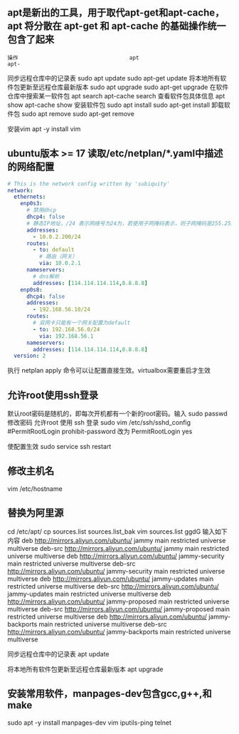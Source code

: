 ## apt是新出的工具，用于取代apt-get和apt-cache，apt 将分散在 apt-get 和 apt-cache 的基础操作统一包含了起来

    操作                                   apt                           apt-
同步远程仓库中的记录表                   sudo apt update              sudo apt-get update
将本地所有软件包更新至远程仓库最新版本      sudo apt upgrade             sudo apt-get upgrade
在软件仓库中搜索某一软件包                apt search <package>         apt-cache search <package>
查看软件包具体信息                       apt show <package>           apt-cache show <package>
安装软件包                             sudo apt install <package>   sudo apt-get install <package>
卸载软件包                             sudo apt remove <package>    sudo apt-get remove <package>

安装vim
apt -y install vim

## ubuntu版本 >= 17 读取/etc/netplan/*.yaml中描述的网络配置
```yaml
# This is the network config written by 'subiquity'
network:
  ethernets:
    enp0s3:
      # 禁用dhcp
      dhcp4: false
      # 静态IP地址，/24 表示网络号为24为，若使用子网掩码表示，则子网掩码是255.255.255.0
      addresses:
        - 10.0.2.200/24
      routes:
        - to: default
          # 路由（网关）
          via: 10.0.2.1
      nameservers:
        # dns解析
        addresses: [114.114.114.114,8.8.8.8]
    enp0s8:
      dhcp4: false
      addresses:
        - 192.168.56.10/24
      routes:
        # 双网卡只能有一个网关配置为default
        - to: 192.168.56.0/24
          via: 192.168.56.1
      nameservers:
        addresses: [114.114.114.114,8.8.8.8]
  version: 2
```
执行 netplan apply 命令可以让配置直接生效。virtualbox需要重启才生效

## 允许root使用ssh登录
默认root密码是随机的，即每次开机都有一个新的root密码。输入 sudo passwd 修改密码
允许root 使用 ssh 登录
sudo vim /etc/ssh/sshd_config
#PermitRootLogin prohibit-password
改为
PermitRootLogin yes

使配置生效
sudo service ssh restart

## 修改主机名
vim /etc/hostname

## 替换为阿里源
cd /etc/apt/
cp sources.list sources.list_bak
vim sources.list
ggdG
输入如下内容
deb http://mirrors.aliyun.com/ubuntu/ jammy main restricted universe multiverse
deb-src http://mirrors.aliyun.com/ubuntu/ jammy main restricted universe multiverse
deb http://mirrors.aliyun.com/ubuntu/ jammy-security main restricted universe multiverse
deb-src http://mirrors.aliyun.com/ubuntu/ jammy-security main restricted universe multiverse
deb http://mirrors.aliyun.com/ubuntu/ jammy-updates main restricted universe multiverse
deb-src http://mirrors.aliyun.com/ubuntu/ jammy-updates main restricted universe multiverse
deb http://mirrors.aliyun.com/ubuntu/ jammy-proposed main restricted universe multiverse
deb-src http://mirrors.aliyun.com/ubuntu/ jammy-proposed main restricted universe multiverse
deb http://mirrors.aliyun.com/ubuntu/ jammy-backports main restricted universe multiverse
deb-src http://mirrors.aliyun.com/ubuntu/ jammy-backports main restricted universe multiverse

同步远程仓库中的记录表
apt update

将本地所有软件包更新至远程仓库最新版本
apt upgrade


## 安装常用软件，manpages-dev包含gcc,g++,和make
sudo apt -y install manpages-dev vim iputils-ping telnet



